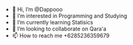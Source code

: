 - 👋 Hi, I’m @Dappooo
- 👀 I’m interested in Programming and Studying
- 🌱 I’m currently learning Statisics
- 💞️ I’m looking to collaborate on Qara'a
- 📫 How to reach me +6285236359679

<!---
Dappooo/Dappooo is a ✨ special ✨ repository because its `README.md` (this file) appears on your GitHub profile.
You can click the Preview link to take a look at your changes.
--->
